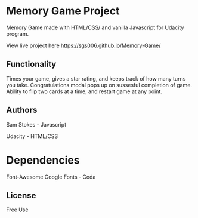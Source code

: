 # Memory Game Project
Memory Game made with HTML/CSS/ and vanilla Javascript for Udacity program. 

View live project here https://sgs006.github.io/Memory-Game/

## Functionality
Times your game, gives a star rating, and keeps track of how many turns you take. Congratulations modal pops up on sussesful completion of game. Ability to flip two cards at a time, and restart game at any point. 

## Authors
Sam Stokes - Javascript

Udacity - HTML/CSS 

# Dependencies 
Font-Awesome
Google Fonts - Coda

## License
Free Use



